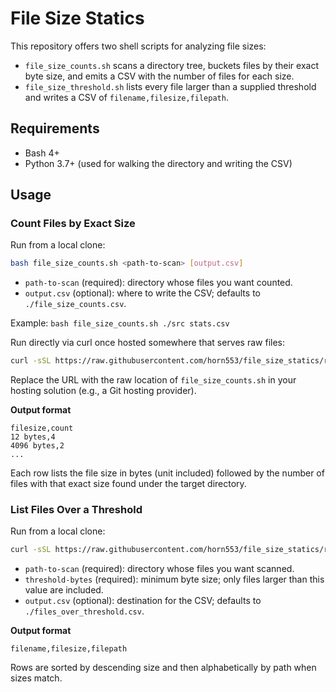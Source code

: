 # File Size Statics

This repository offers two shell scripts for analyzing file sizes:

- `file_size_counts.sh` scans a directory tree, buckets files by their exact byte size, and emits a CSV with the number of files for each size.
- `file_size_threshold.sh` lists every file larger than a supplied threshold and writes a CSV of `filename,filesize,filepath`.

## Requirements

- Bash 4+
- Python 3.7+ (used for walking the directory and writing the CSV)

## Usage

### Count Files by Exact Size

Run from a local clone:

```bash
bash file_size_counts.sh <path-to-scan> [output.csv]
```

- `path-to-scan` (required): directory whose files you want counted.
- `output.csv` (optional): where to write the CSV; defaults to `./file_size_counts.csv`.

Example: `bash file_size_counts.sh ./src stats.csv`

Run directly via curl once hosted somewhere that serves raw files:

```bash
curl -sSL https://raw.githubusercontent.com/horn553/file_size_statics/refs/heads/main/file_size_counts.sh | bash -s -- <path-to-scan> [output.csv]
```

Replace the URL with the raw location of `file_size_counts.sh` in your hosting solution (e.g., a Git hosting provider).

**Output format**

```
filesize,count
12 bytes,4
4096 bytes,2
...
```

Each row lists the file size in bytes (unit included) followed by the number of files with that exact size found under the target directory.

### List Files Over a Threshold

Run from a local clone:

```bash
curl -sSL https://raw.githubusercontent.com/horn553/file_size_statics/refs/heads/main/file_size_threshold.sh | bash -s -- <path-to-scan> <threshold-bytes> [output.csv]
```

- `path-to-scan` (required): directory whose files you want scanned.
- `threshold-bytes` (required): minimum byte size; only files larger than this value are included.
- `output.csv` (optional): destination for the CSV; defaults to `./files_over_threshold.csv`.

**Output format**

```
filename,filesize,filepath
```

Rows are sorted by descending size and then alphabetically by path when sizes match.
